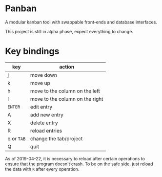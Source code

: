 # Panban

A modular kanban tool with swappable front-ends and database interfaces.

This project is still in alpha phase, expect everything to change.

# Key bindings

| key        | action                          |
|------------|---------------------------------|
| j          | move down                       |
| k          | move up                         |
| h          | move to the column on the left  |
| l          | move to the column on the right |
| `ENTER`    | edit entry                      |
| A          | add new entry                   |
| X          | delete entry                    |
| R          | reload entries                  |
| q or `TAB` | change the tab/project          |
| Q          | quit                            |

As of 2019-04-22, it is necessary to reload after certain operations to ensure
that the program doesn't crash.  To be on the safe side, just reload the data
with `R` after every operation.
